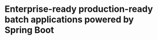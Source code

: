 Enterprise-ready production-ready batch applications powered by Spring Boot
=============================

